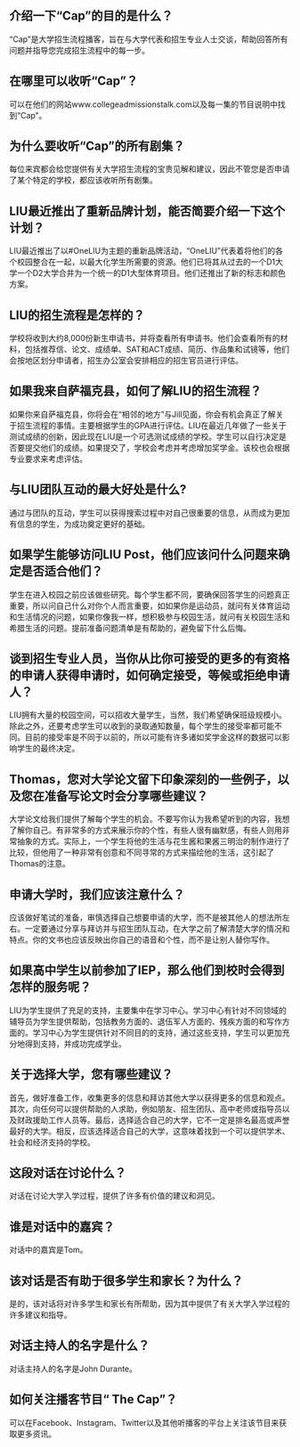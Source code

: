 
## 介绍一下“Cap”的目的是什么？

“Cap”是大学招生流程播客，旨在与大学代表和招生专业人士交谈，帮助回答所有问题并指导您完成招生流程中的每一步。


## 在哪里可以收听“Cap”？

可以在他们的网站www.collegeadmissionstalk.com以及每一集的节目说明中找到“Cap”。


## 为什么要收听“Cap”的所有剧集？

每位来宾都会给您提供有关大学招生流程的宝贵见解和建议，因此不管您是否申请了某个特定的学校，都应该收听所有剧集。


## LIU最近推出了重新品牌计划，能否简要介绍一下这个计划？

LIU最近推出了以#OneLIU为主题的重新品牌活动，“OneLIU”代表着将他们的各个校园整合在一起，以最大化学生所需要的资源。他们已将其从过去的一个D1大学一个D2大学合并为一个统一的D1大型体育项目。他们还推出了新的标志和颜色方案。


## LIU的招生流程是怎样的？

学校将收到大约8,000份新生申请书，并将查看所有申请书。他们会查看所有的材料，包括推荐信、论文、成绩单、SAT和ACT成绩、简历、作品集和试镜等，他们会按地区划分申请者，招生办公室会安排相应的招生官员进行评估。


## 如果我来自萨福克县，如何了解LIU的招生流程？ 

如果你来自萨福克县，你将会在“相邻的地方”与Jill见面，你会有机会真正了解关于招生流程的事情。主要根据学生的GPA进行评估。LIU在最近几年做了一些关于测试成绩的创新，因此现在LIU是一个可选测试成绩的学校。学生可以自行决定是否要提交他们的成绩。如果提交了，学校会考虑并考虑增加奖学金。该校也会根据专业要求来考虑评估。


## 与LIU团队互动的最大好处是什么? 

通过与团队的互动，学生可以获得搜索过程中对自己很重要的信息，从而成为更加有信息的学生，为成功奠定更好的基础。 


## 如果学生能够访问LIU Post，他们应该问什么问题来确定是否适合他们？


学生在进入校园之前应该做些研究。每个学生都不同，要确保回答学生的问题真正重要，所以问自己什么对你个人而言重要，如如果你是运动员，就问有关体育运动和生活情况的问题，如果你像我一样，想积极参与校园生活，就问有关校园生活和希腊生活的问题。提前准备问题清单是有帮助的，避免留下什么后悔。


## 谈到招生专业人员，当你从比你可接受的更多的有资格的申请人获得申请时，如何确定接受，等候或拒绝申请人？

LIU拥有大量的校园空间，可以招收大量学生，当然，我们希望确保班级规模小。除此之外，还要考虑学生可以收到的录取通知数量，每个学生的接受率都可能不同。目前的接受率是不同于以前的，所以可能有许多诸如奖学金这样的数据可以影响学生的最终决定。 


## Thomas，您对大学论文留下印象深刻的一些例子，以及您在准备写论文时会分享哪些建议？

大学论文给我们提供了解每个学生的机会。不要写你认为我希望听到的内容，我想了解你自己。有非常多的方式来展示你的个性，有些人很有幽默感，有些人则用非常抽象的方式。实际上，一个学生将他的生活与花生酱和果酱三明治的制作进行了比较，但他用了一种非常有创意和不同寻常的方式来描绘他的生活，这引起了Thomas的注意。


## 申请大学时，我们应该注意什么？ 


应该做好笔试的准备，审慎选择自己想要申请的大学，而不是被其他人的想法所左右。一定要通过分享与拜访并与招生团队互动，在大学之前了解清楚大学的情况和特点。你的文书也应该反映出你自己的语音和个性，而不是让别人替你写作。 


## 如果高中学生以前参加了IEP，那么他们到校时会得到怎样的服务呢？ 


LIU为学生提供了充足的支持，主要集中在学习中心。学习中心有针对不同领域的辅导员为学生提供帮助，包括教务方面的、退伍军人方面的、残疾方面的和写作方面的。学习中心为学生提供针对不同目的的支持，通过这些支持，学生可以更加充分地得到支持，并成功完成学业。 


## 关于选择大学，您有哪些建议？ 


首先，做好准备工作，收集更多的信息和拜访其他大学以获得更多的信息和观点。其次，向任何可以提供帮助的人求助，例如朋友、招生团队、高中老师或指导员以及财政援助工作人员等。最后，选择适合自己的大学，它不一定是排名最高或声誉最好的大学。相反，应该选择适合自己的大学，这意味着找到一个可以提供学术、社会和经济支持的学校。


## 这段对话在讨论什么？

对话在讨论大学入学过程，提供了许多有价值的建议和洞见。


## 谁是对话中的嘉宾？

对话中的嘉宾是Tom。


## 该对话是否有助于很多学生和家长？为什么？

是的，该对话将对许多学生和家长有所帮助，因为其中提供了有关大学入学过程的许多建议和指导。


## 对话主持人的名字是什么？

对话主持人的名字是John Durante。


## 如何关注播客节目“ The Cap”？

可以在Facebook、Instagram、Twitter以及其他听播客的平台上关注该节目来获取更多资讯。

